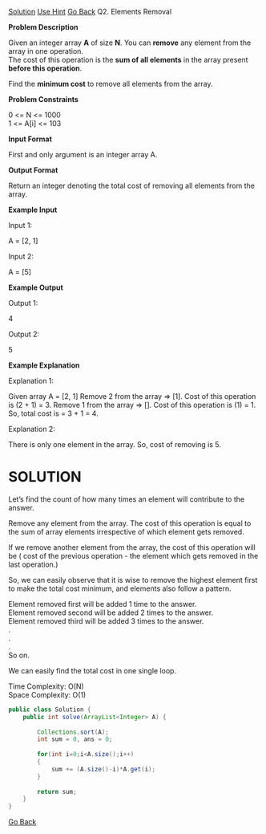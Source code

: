[Solution](#SOLUTION)  [Use Hint](https://www.scaler.com/academy/mentee-dashboard/class/25475/homework/problems/11087/hints?navref=cl_pb_nv_tb)  [Go Back](https://github.com/sahoog2/Preparation_Notes/blob/main/DSA/Sorting/002%20problems.md)
Q2. Elements Removal

**Problem Description**  

Given an integer array  **A**  of size  **N**. You can  **remove**  any element from the array in one operation.  
The cost of this operation is the  **sum of all elements**  in the array present  **before this operation**.

Find the  **minimum cost**  to remove all elements from the array.

  
  
**Problem Constraints**  

0 <= N <= 1000  
1 <= A[i] <= 103

  
  
**Input Format**  

First and only argument is an integer array A.

  
  
**Output Format**  

Return an integer denoting the total cost of removing all elements from the array.

  
  
**Example Input**  

Input 1:

 A = [2, 1]

Input 2:

 A = [5]

  
  
**Example Output**  

Output 1:

 4

Output 2:

 5

  
  
**Example Explanation**  

Explanation 1:

 Given array A = [2, 1]
 Remove 2 from the array => [1]. Cost of this operation is (2 + 1) = 3.
 Remove 1 from the array => []. Cost of this operation is (1) = 1.
 So, total cost is = 3 + 1 = 4.

Explanation 2:

 There is only one element in the array. So, cost of removing is 5.

# SOLUTION
Let’s find the count of how many times an element will contribute to the answer.

Remove any element from the array. The cost of this operation is equal to the sum of array elements irrespective of which element gets removed.

If we remove another element from the array, the cost of this operation will be ( cost of the previous operation - the element which gets removed in the last operation.)

So, we can easily observe that it is wise to remove the highest element first to make the total cost minimum, and elements also follow a pattern.

Element removed first will be added 1 time to the answer.  
Element removed second will be added 2 times to the answer.  
Element removed third will be added 3 times to the answer.  
.  
.  
.  
So on.

We can easily find the total cost in one single loop.

Time Complexity: O(N)  
Space Complexity: O(1)
```java
public class Solution {
    public int solve(ArrayList<Integer> A) {
        
        Collections.sort(A);
        int sum = 0, ans = 0;
        
        for(int i=0;i<A.size();i++) 
        {
            sum += (A.size()-i)*A.get(i);
        }
        
        return sum;
    }
}
```

[Go Back](https://github.com/sahoog2/Preparation_Notes/blob/main/DSA/Sorting/002%20problems.md)
